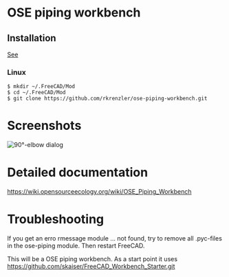 # OSE piping workbench

## Installation
[See](https://www.freecadweb.org/wiki/How_to_install_additional_workbenches)

### Linux

````
$ mkdir ~/.FreeCAD/Mod
$ cd ~/.FreeCAD/Mod
$ git clone https://github.com/rkrenzler/ose-piping-workbench.git
````

# Screenshots #
![90°-elbow dialog](doc/workbench-screenshot.png)

# Detailed documentation #
https://wiki.opensourceecology.org/wiki/OSE_Piping_Workbench

# Troubleshooting #
If you get an erro rmessage module ... not found, try to remove all .pyc-files in the ose-piping module. Then restart FreeCAD.


This will be a OSE piping workbench. As a start point it uses https://github.com/skaiser/FreeCAD_Workbench_Starter.git

